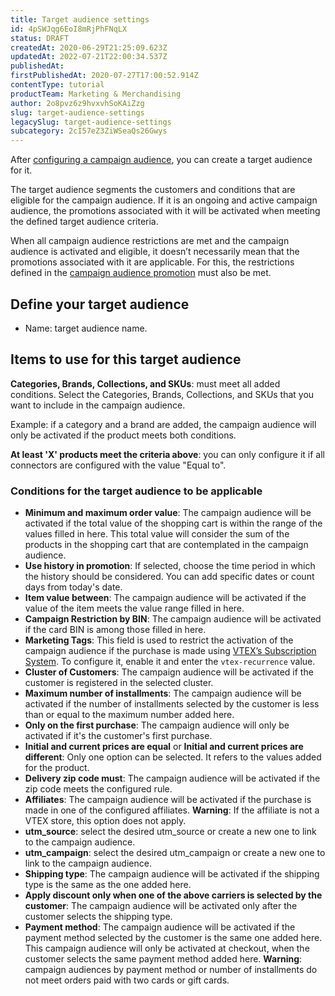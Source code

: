 ```yaml
---
title: Target audience settings
id: 4pSWJqg6EoI8mRjPhFNqLX
status: DRAFT
createdAt: 2020-06-29T21:25:09.623Z
updatedAt: 2022-07-21T22:00:34.537Z
publishedAt: 
firstPublishedAt: 2020-07-27T17:00:52.914Z
contentType: tutorial
productTeam: Marketing & Merchandising
author: 2o8pvz6z9hvxvhSoKAiZzg
slug: target-audience-settings
legacySlug: target-audience-settings
subcategory: 2cI57eZ3ZiWSeaQs26Gwys
---
```


After [configuring a campaign audience](https://help.vtex.com/en/tutorial/creating-campaigns--6cnuDZJzIkIeocewAQQK4K), you can create a target audience for it. 

The target audience segments the customers and conditions that are eligible for the campaign audience. If it is an ongoing and active campaign audience, the promotions associated with it will be activated when meeting the defined target audience criteria.

When all campaign audience restrictions are met and the campaign audience is activated and eligible, it doesn’t necessarily mean that the promotions associated with it are applicable. For this, the restrictions defined in the [campaign audience promotion](https://help.vtex.com/en/tutorial/creating-a-campaign-benefit--1ChYXhK2AQGuS6wAqS8Ume) must also be met.

## Define your target audience

- Name: target audience name.

## Items to use for this target audience

__Categories, Brands, Collections, and SKUs__: must meet all added conditions. Select the Categories, Brands, Collections, and SKUs that you want to include in the campaign audience.

Example: if a category and a brand are added, the campaign audience will only be activated if the product meets both conditions. 

__At least 'X' products meet the criteria above__: you can only configure it if all connectors are configured with the value "Equal to". 

### Conditions for the target audience to be applicable

- __Minimum and maximum order value__: The campaign audience will be activated if the total value of the shopping cart is within the range of the values filled in here. This total value will consider the sum of the products in the shopping cart that are contemplated in the campaign audience.
- __Use history in promotion__: If selected, choose the time period in which the history should be considered. You can add specific dates or count days from today's date.
- __Item value between__: The campaign audience will be activated if the value of the item meets the value range filled in here.
- __Campaign Restriction by BIN__: The campaign audience will be activated if the card BIN is among those filled in here.
- __Marketing Tags__: This field is used to restrict the activation of the campaign audience if the purchase is made using [VTEX’s Subscription System](https://help.vtex.com/en/tutorial/how-to-configure-subscriptions%20--1FA9dfE7vJqxBna9Nft5Sj). To configure it, enable it and enter the `vtex-recurrence` value.
- __Cluster of Customers__: The campaign audience will be activated if the customer is registered in the selected cluster.
- __Maximum number of installments__: The campaign audience will be activated if the number of installments selected by the customer is less than or equal to the maximum number added here.
- __Only on the first purchase__: The campaign audience will only be activated if it's the customer's first purchase.
- __Initial and current prices are equal__ or __Initial and current prices are different__: Only one option can be selected. It refers to the values added for the product.
- __Delivery zip code must__: The campaign audience will be activated if the zip code meets the configured rule.
- __Affiliates__: The campaign audience will be activated if the purchase is made in one of the configured affiliates. __Warning__: If the affiliate is not a VTEX store, this option does not apply.
- __utm_source__: select the desired utm_source or create a new one to link to the campaign audience.
- __utm_campaign__: select the desired utm_campaign or create a new one to link to the campaign audience.
- __Shipping type__: The campaign audience will be activated if the shipping type is the same as the one added here.
- __Apply discount only when one of the above carriers is selected by the customer__: The campaign audience will be activated only after the customer selects the shipping type. 
- __Payment method__: The campaign audience will be activated if the payment method selected by the customer is the same one added here. This campaign audience will only be activated at checkout, when the customer selects the same payment method added here. __Warning__: campaign audiences by payment method or number of installments do not meet orders paid with two cards or gift cards.
